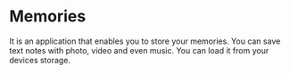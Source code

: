 # Memories
It is an application that enables you to store your memories. You can save text notes with photo, video and even music. You can load it from your devices storage.
